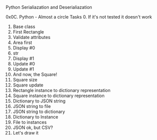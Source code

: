 Python Serialiazation and Deserialiazation

0x0C. Python - Almost a circle
Tasks
0. If it's not tested it doesn't work
1. Base class
2. First Rectangle
3. Validate attributes
4. Area first
5. Display #0
6. str
7. Display #1
8. Update #0
9. Update #1
10. And now, the Square!
11. Square size
12. Square update
13. Rectangle instance to dictionary representation
14. Square instance to dictionary representation
15. Dictionary to JSON string
16. JSON string to file
17. JSON string to dictionary
18. Dictionary to Instance
19. File to instances
20. JSON ok, but CSV?
21. Let's draw it
